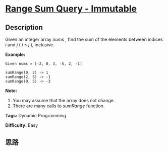 # [Range Sum Query - Immutable][title]

## Description

Given an integer array _nums_ , find the sum of the elements between indices
_i_ and _j_ ( _i_ ≤ _j_ ), inclusive.

**Example:**  
            Given nums = [-2, 0, 3, -5, 2, -1]        sumRange(0, 2) -> 1    sumRange(2, 5) -> -1    sumRange(0, 5) -> -3    

**Note:**  

  1. You may assume that the array does not change.
  2. There are many calls to _sumRange_ function.


**Tags:** Dynamic Programming

**Difficulty:** Easy

## 思路

[title]: https://leetcode.com/problems/range-sum-query-immutable

